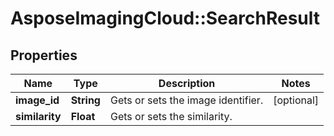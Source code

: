 # AsposeImagingCloud::SearchResult

## Properties
Name | Type | Description | Notes
------------ | ------------- | ------------- | -------------
**image_id** | **String** | Gets or sets the image identifier. | [optional] 
**similarity** | **Float** | Gets or sets the similarity. | 


